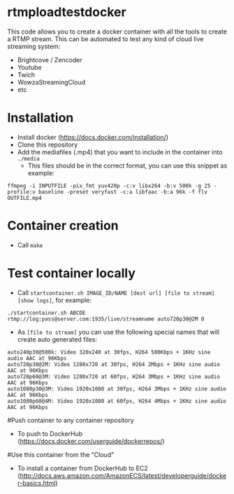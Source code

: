 # rtmploadtestdocker
This code allows you to create a docker container with all the tools to create a RTMP stream. This can be automated to test any kind of cloud live streaming system:
  - Brightcove / Zencoder
  - Youtube
  - Twich
  - WowzaStreamingCloud
  - etc

# Installation
- Install docker (https://docs.docker.com/installation/)
- Clone this repository
- Add the mediafiles (.mp4) that you want to include in the container into `./media`
  - This files should be in the correct format, you can use this snippet as example:
```
ffmpeg -i INPUTFILE -pix_fmt yuv420p -c:v libx264 -b:v 500k -g 25 -profile:v baseline -preset veryfast -c:a libfaac -b:a 96k -f flv OUTFILE.mp4
```

# Container creation
- Call `make`

# Test container locally
- Call `startcontainer.sh IMAGE_ID/NAME [dest url] [file to stream] [show logs]`, for example:
```
./startcontainer.sh ABCDE rtmp://log:pass@server.com:1935/live/streamname auto720p30@2M 0
```
- As `[file to stream]` you can use the following special names that will create auto generated files:
```
auto240p30@500k: Video 320x240 at 30fps, H264 500Kbps + 1KHz sine audio AAC at 96Kbps
auto720p30@2M: Video 1280x720 at 30fps, H264 2Mbps + 1KHz sine audio AAC at 96Kbps
auto720p60@3M: Video 1280x720 at 60fps, H264 3Mbps + 1KHz sine audio AAC at 96Kbps
auto1080p30@3M: Video 1920x1080 at 30fps, H264 3Mbps + 1KHz sine audio AAC at 96Kbps
auto1080p60@4M: Video 1920x1080 at 60fps, H264 4Mbps + 1KHz sine audio AAC at 96Kbps
```
#Push container to any container repository
  - To push to DockerHub (https://docs.docker.com/userguide/dockerrepos/)

#Use this container from the "Cloud"
  - To install a container from DockerHub to EC2 (http://docs.aws.amazon.com/AmazonECS/latest/developerguide/docker-basics.html)
